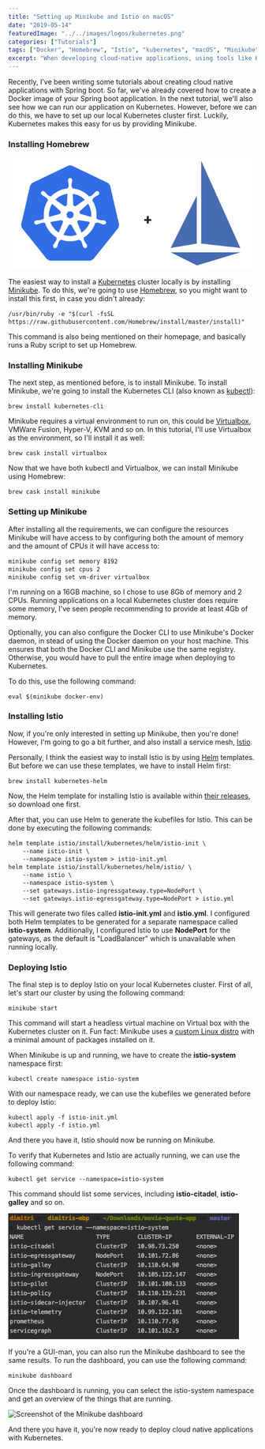 ```yaml
---
title: "Setting up Minikube and Istio on macOS"
date: "2019-05-14"
featuredImage: "../../images/logos/kubernetes.png"
categories: ["Tutorials"]
tags: ["Docker", "Homebrew", "Istio", "kubernetes", "macOS", "Minikube"]
excerpt: "When developing cloud-native applications, using tools like Kubernetes and Istio are a must. In this tutorial we'll use Minikube to install these locally."
---
```


Recently, I've been writing some tutorials about creating cloud native applications with Spring boot. So far, we've already covered how to create a Docker image of your Spring boot application. In the next tutorial, we'll also see how we can run our application on Kubernetes. However, before we can do this, we have to set up our local Kubernetes cluster first. Luckily, Kubernetes makes this easy for us by providing Minikube.

### Installing Homebrew

![Kubernetes + Istio](images/kubernetes-istio.png)

The easiest way to install a [Kubernetes](https://kubernetes.io/) cluster locally is by installing [Minikube](https://kubernetes.io/docs/setup/minikube/). To do this, we're going to use [Homebrew](https://brew.sh/), so you might want to install this first, in case you didn't already:

```
/usr/bin/ruby -e "$(curl -fsSL https://raw.githubusercontent.com/Homebrew/install/master/install)"
```

This command is also being mentioned on their homepage, and basically runs a Ruby script to set up Homebrew.

### Installing Minikube

The next step, as mentioned before, is to install Minikube. To install Minikube, we're going to install the Kubernetes CLI (also known as [kubectl](https://kubernetes.io/docs/tasks/tools/install-kubectl)):

```
brew install kubernetes-cli
```

Minikube requires a virtual environment to run on, this could be [Virtualbox](https://www.virtualbox.org/wiki/Downloads), VMWare Fusion, Hyper-V, KVM and so on. In this tutorial, I'll use Virtualbox as the environment, so I'll install it as well:

```
brew cask install virtualbox
```

Now that we have both kubectl and Virtualbox, we can install Minikube using Homebrew:

```
brew cask install minikube
```

### Setting up Minikube

After installing all the requirements, we can configure the resources Minikube will have access to by configuring both the amount of memory and the amount of CPUs it will have access to:

```
minikube config set memory 8192
minikube config set cpus 2
minikube config set vm-driver virtualbox
```

I'm running on a 16GB machine, so I chose to use 8Gb of memory and 2 CPUs. Running applications on a local Kubernetes cluster does require some memory, I've seen people recommending to provide at least 4Gb of memory.

Optionally, you can also configure the Docker CLI to use Minikube's Docker daemon, in stead of using the Docker daemon on your host machine. This ensures that both the Docker CLI and Minikube use the same registry. Otherwise, you would have to pull the entire image when deploying to Kubernetes.

To do this, use the following command:

```
eval $(minikube docker-env)
```

### Installing Istio

Now, if you're only interested in setting up Minikube, then you're done! However, I'm going to go a bit further, and also install a service mesh, [Istio](https://istio.io/).

Personally, I think the easiest way to install Istio is by using [Helm](https://helm.sh/) templates. But before we can use these templates, we have to install Helm first:

```
brew install kubernetes-helm
```

Now, the Helm template for installing Istio is available within [their releases](https://github.com/istio/istio/releases), so download one first.

After that, you can use Helm to generate the kubefiles for Istio. This can be done by executing the following commands:

```
helm template istio/install/kubernetes/helm/istio-init \
    --name istio-init \
    --namespace istio-system > istio-init.yml
helm template istio/install/kubernetes/helm/istio/ \
    --name istio \
    --namespace istio-system \
    --set gateways.istio-ingressgateway.type=NodePort \
    --set gateways.istio-egressgateway.type=NodePort > istio.yml
```

This will generate two files called **istio-init.yml** and **istio.yml**. I configured both Helm templates to be generated for a separate namespace called **istio-system**. Additionally, I configured Istio to use **NodePort** for the gateways, as the default is "LoadBalancer" which is unavailable when running locally.

### Deploying Istio

The final step is to deploy Istio on your local Kubernetes cluster. First of all, let's start our cluster by using the following command:

```
minikube start
```

This command will start a headless virtual machine on Virtual box with the Kubernetes cluster on it. Fun fact: Minikube uses a [custom Linux distro](https://github.com/kubernetes/minikube/blob/master/docs/contributors/minikube_iso.md) with a minimal amount of packages installed on it.

When Minikube is up and running, we have to create the **istio-system** namespace first:

```
kubectl create namespace istio-system
```

With our namespace ready, we can use the kubefiles we generated before to deploy Istio:

```
kubectl apply -f istio-init.yml
kubectl apply -f istio.yml
```

And there you have it, Istio should now be running on Minikube.

To verify that Kubernetes and Istio are actually running, we can use the following command:

```
kubectl get service --namespace=istio-system
```

This command should list some services, including **istio-citadel**, **istio-galley** and so on.

![Output of the Kubernetes command](images/kubectl-istio-system.png)

If you're a GUI-man, you can also run the Minikube dashboard to see the same results. To run the dashboard, you can use the following command:

```
minikube dashboard
```

Once the dashboard is running, you can select the istio-system namespace and get an overview of the things that are running.

![Screenshot of the Minikube dashboard](images/minikube-dashboard-istio-system-1024x601.png)

And there you have it, you're now ready to deploy cloud native applications with Kubernetes.

